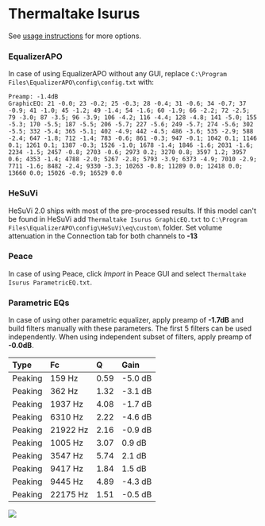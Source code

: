 # Thermaltake Isurus
See [usage instructions](https://github.com/jaakkopasanen/AutoEq#usage) for more options.

### EqualizerAPO
In case of using EqualizerAPO without any GUI, replace `C:\Program Files\EqualizerAPO\config\config.txt`
with:
```
Preamp: -1.4dB
GraphicEQ: 21 -0.0; 23 -0.2; 25 -0.3; 28 -0.4; 31 -0.6; 34 -0.7; 37 -0.9; 41 -1.0; 45 -1.2; 49 -1.4; 54 -1.6; 60 -1.9; 66 -2.2; 72 -2.5; 79 -3.0; 87 -3.5; 96 -3.9; 106 -4.2; 116 -4.4; 128 -4.8; 141 -5.0; 155 -5.3; 170 -5.5; 187 -5.5; 206 -5.7; 227 -5.6; 249 -5.7; 274 -5.6; 302 -5.5; 332 -5.4; 365 -5.1; 402 -4.9; 442 -4.5; 486 -3.6; 535 -2.9; 588 -2.4; 647 -1.8; 712 -1.4; 783 -0.6; 861 -0.3; 947 -0.1; 1042 0.1; 1146 0.1; 1261 0.1; 1387 -0.3; 1526 -1.0; 1678 -1.4; 1846 -1.6; 2031 -1.6; 2234 -1.5; 2457 -0.8; 2703 -0.6; 2973 0.2; 3270 0.8; 3597 1.2; 3957 0.6; 4353 -1.4; 4788 -2.0; 5267 -2.8; 5793 -3.9; 6373 -4.9; 7010 -2.9; 7711 -1.6; 8482 -2.4; 9330 -3.3; 10263 -0.8; 11289 0.0; 12418 0.0; 13660 0.0; 15026 -0.9; 16529 0.0
```

### HeSuVi
HeSuVi 2.0 ships with most of the pre-processed results. If this model can't be found in HeSuVi add
`Thermaltake Isurus GraphicEQ.txt` to `C:\Program Files\EqualizerAPO\config\HeSuVi\eq\custom\` folder.
Set volume attenuation in the Connection tab for both channels to **-13**

### Peace
In case of using Peace, click *Import* in Peace GUI and select `Thermaltake Isurus ParametricEQ.txt`.

### Parametric EQs
In case of using other parametric equalizer, apply preamp of **-1.7dB** and build filters manually
with these parameters. The first 5 filters can be used independently.
When using independent subset of filters, apply preamp of **-0.0dB**.

| Type    | Fc       |    Q | Gain    |
|:--------|:---------|:-----|:--------|
| Peaking | 159 Hz   | 0.59 | -5.0 dB |
| Peaking | 362 Hz   | 1.32 | -3.1 dB |
| Peaking | 1937 Hz  | 4.08 | -1.7 dB |
| Peaking | 6310 Hz  | 2.22 | -4.6 dB |
| Peaking | 21922 Hz | 2.16 | -0.9 dB |
| Peaking | 1005 Hz  | 3.07 | 0.9 dB  |
| Peaking | 3547 Hz  | 5.74 | 2.1 dB  |
| Peaking | 9417 Hz  | 1.84 | 1.5 dB  |
| Peaking | 9445 Hz  | 4.89 | -4.3 dB |
| Peaking | 22175 Hz | 1.51 | -0.5 dB |

![](https://raw.githubusercontent.com/jaakkopasanen/AutoEq/master/results/innerfidelity/sbaf-serious/Thermaltake%20Isurus/Thermaltake%20Isurus.png)